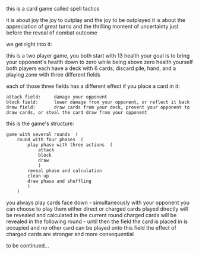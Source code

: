 this is a card game called spell tactics

it is about joy
the joy to outplay and the joy to be outplayed
it is about the appreciation of great turns and the thrilling moment of uncertainty just before the reveal of combat outcome


we get right into it:

this is a two player game, you both start with 13 health
your goal is to bring your opponent's health down to zero while being above zero health yourself
both players each have a deck with 6 cards, discard pile, hand, and a playing zone with three different fields


each of those three fields has a different effect if you place a card in it:

    attack field:     damage your opponent
    block field:      lower damage from your opponent, or reflect it back
    draw field:       draw cards from your deck, prevent your opponent to draw cards, or steal the card draw from your opponent


this is the game's structure:
    
    game with several rounds  (
        round with four phases  (
            play phase with three actions  (
                attack
                block
                draw
                )
            reveal phase and calculation
            clean up 
            draw phase and shuffling
            )
        )
    
you always play cards face down - simultaneously with your opponent
you can choose to play them either direct or charged
cards played directly will be revealed and calculated in the current round
charged cards will be revealed in the following round - until then the field the card is placed in is occupied and no other card can be played onto this field
the effect of charged cards are stronger and more consequential

to be continued...
